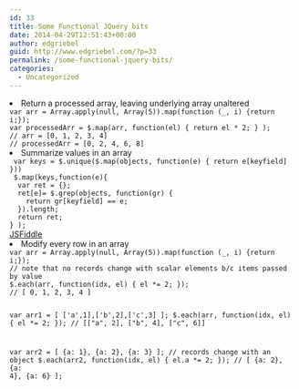 ```yaml
---
id: 33
title: Some Functional JQuery bits
date: 2014-04-29T12:51:43+00:00
author: edgriebel
guid: http://www.edgriebel.com/?p=33
permalink: /some-functional-jquery-bits/
categories:
  - Uncategorized
---
```

<li>Return a processed array, leaving underlying array unaltered
<code>
var arr = Array.apply(null, Array(5)).map(function (_, i) {return i;});
var processedArr = $.map(arr, function(el) { return el * 2; } );
// arr = [0, 1, 2, 3, 4]
// processedArr = [0, 2, 4, 6, 8]
</code>

<li>Summarize values in an array
<code>
 var keys = $.unique($.map(objects, function(e) { return e[keyfield] }))
 $.map(keys,function(e){ 
  var ret = {}; 
  ret[e]= $.grep(objects, function(gr) { 
    return gr[keyfield] == e; 
  }).length; 
  return ret; 
} );
</code>
<a href="http://jsfiddle.net/edgriebel/LekSt/2/" target="_blank">JSFiddle</a>

<li>Modify every row in an array
<code>
var arr = Array.apply(null, Array(5)).map(function (_, i) {return i;});
// note that no records change with scalar elements b/c items passed by value
$.each(arr, function(idx, el) { el *= 2; });
// [ 0, 1, 2, 3, 4 ]

var arr1 = [ ['a',1],['b',2],['c',3] ];
$.each(arr, function(idx, el) { el *= 2; });
// [["a", 2], ["b", 4], ["c", 6]]

var arr2 = [ {a: 1}, {a: 2}, {a: 3} ];
// records change with an object
$.each(arr2, function(idx, el) { el.a *= 2; });
// [ {a: 2}, {a: 4}, {a: 6} ];

</code>